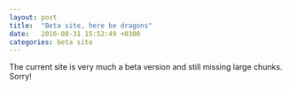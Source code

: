 ```yaml
---
layout: post
title:  "Beta site, here be dragons"
date:   2016-08-31 15:52:49 +0300
categories: beta site
---
```

The current site is very much a beta version and still missing large chunks. Sorry!
